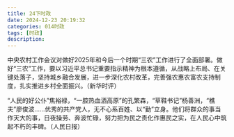 ```yaml
---
title: 24下时政
date: 2024-12-23 20:19:32
categories: 014时政
tags: [时政]
description: 
---
```

中央农村工作会议对做好2025年和今后一个时期“三农”工作进行了全面部署。做好“三农”工作，要以习近平总书记重要指示精神为根本遵循，从战略上布局、在关键处落子，坚持城乡融合发展，进一步深化农村改革，完善强农惠农富农支持制度，扎实推进乡村全面振兴。（新华时评）

“人民的好公仆”焦裕禄，“一腔热血洒高原”的孔繁森，“草鞋书记”杨善洲，“樵夫”廖俊波……优秀的共产党人，无不心系百姓、以“勤”立身。他们将群众的事当作天大的事，日夜操劳、奔波忙碌，努力把为民之责化作惠民之实，在人民心中筑起不朽的丰碑。（人民日报）

